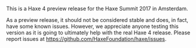 This is a Haxe 4 preview release for the Haxe Summit 2017 in Amsterdam.

As a preview release, it should not be considered stable and does, in fact, have some known issues. However, we appreciate anyone testing this version as it is going to ultimately help with the real Haxe 4 release. Please report issues at https://github.com/HaxeFoundation/haxe/issues.